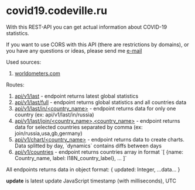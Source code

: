 # covid19.codeville.ru

With this REST-API you can get actual information about COVID-19 statistics.

If you want to use CORS with this API (there are restrictions by domains), or you have any questions or ideas, please send me [e-mail](mailto:aloha@codeville.ru)

Used sources:
  1. [worldometers.com](https://www.worldometers.info/coronavirus/)

Routes:

1. [api/v1/last](https://covid19.codeville.ru/api/v1/last) - endpoint returns latest global statistics
1. [api/v1/last/full](https://covid19.codeville.ru/api/v1/last) - endpoint returns global statistics and all countries data
1. [api/v1/last/in/<country_name>](https://covid19.codeville.ru/api/v1/last/in/russia) - endpoint returns data for only one country (ex: api/v1/last/in/russia)
1. [api/v1/last/join/<country_name>,<country_name>](https://covid19.codeville.ru/api/v1/last/join/russia,usa) - endpoint returns data for selected countries separated by comma (ex: join/russia,usa,gb,germany)
1. [api/v1/chart/<country_name>](https://covid19.codeville.ru/api/v1/chart/russia) - endpoint returns data to create charts. Data splitted by day, \`dynamics\` contains diffs between days
1. [api/v1/countries](https://covid19.codeville.ru/api/v1/countries) - endpoint returns countries array in format \`[ {name: Country_name, label: I18N_country_label}, ... ]\`

All endpoints returns data in object format:
{
  updated: Integer,
  ...data...
}

**update** is latest update JavaScript timestamp (with milliseconds), UTC